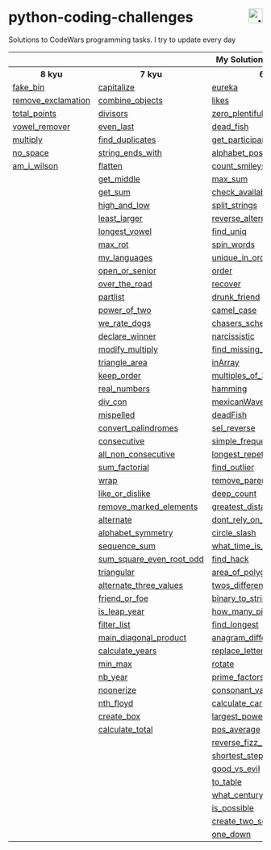 # python-coding-challenges <a href="https://www.codewars.com/users/DeSaad" target="_blank"> <img src="https://www.codewars.com/users/DeSaad/badges/small" alt="visitor counter" align="right" valign="center" height="28.5"/></a>

Solutions to CodeWars programming tasks. I try to update every day

<p align='center'>
<table>
  <tr>
      <th colspan="6">My Solutions</th>
  </tr>
  <tr > 
      <th>8 kyu</th>
      <th>7 kyu</th>  
      <th>6 kyu</th>    
      <th>5 kyu</th>  
      <th>others</th>  
  </tr>
  <tr>
    <td><a href="https://github.com/esadakman/python-coding-challenges/blob/master/8_kyu/fake_bin.md">fake_bin</a></td>
    <td><a href="https://github.com/esadakman/python-coding-challenges/blob/master/7_kyu/capitalize.md">capitalize</a></td>
    <td><a href="https://github.com/esadakman/python-coding-challenges/blob/master/6_kyu/eureka.md">eureka</a></td> 
    <td><a href="https://github.com/esadakman/python-coding-challenges/blob/master/5_kyu/generate_hashtag.md">generate_hashtag</a></td>
    <td><a href="https://github.com/esadakman/python-coding-challenges/blob/master/others/baseball_game.md" >baseball_game</a></td>
  </tr> 
  <tr>
    <td><a href="https://github.com/esadakman/python-coding-challenges/blob/master/8_kyu/remove_exclamation.md" >remove_exclamation</a></td>
    <td><a href="https://github.com/esadakman/python-coding-challenges/blob/master/7_kyu/combine_objects.md" >combine_objects</a></td>
    <td><a href="https://github.com/esadakman/python-coding-challenges/blob/master/6_kyu/likes.md">likes</a></td> 
    <td><a href="https://github.com/esadakman/python-coding-challenges/blob/master/5_kyu/human_readable_time.md" >human_readable</a></td>
    <td><a href=""></a></td>
  </tr> 
  <tr>
    <td><a href="https://github.com/esadakman/python-coding-challenges/blob/master/8_kyu/total_points.md" >total_points</a></td>
    <td><a href="https://github.com/esadakman/python-coding-challenges/blob/master/7_kyu/divisors.md">divisors</a></td>
    <td><a href="https://github.com/esadakman/python-coding-challenges/blob/master/6_kyu/zero_plentiful.md" >zero_plentiful</a></td> 
    <td><a href="https://github.com/esadakman/python-coding-challenges/blob/master/5_kyu/domain_name.md">domain_name</a></td>
    <td><a href=""></a></td>
  </tr> 
  <tr>
    <td><a href="https://github.com/esadakman/python-coding-challenges/blob/master/8_kyu/vowel_remover.md" >vowel_remover</a></td>
    <td><a href="https://github.com/esadakman/python-coding-challenges/blob/master/7_kyu/even_last.md">even_last</a></td>
    <td><a href="https://github.com/esadakman/python-coding-challenges/blob/master/6_kyu/dead_fish.md">dead_fish</a></td> 
    <td><a href="https://github.com/esadakman/python-coding-challenges/blob/master/5_kyu/anagrams.md">anagrams</a></td>
    <td><a href=""></a></td>
  </tr> 
  <tr>
    <td><a href="https://github.com/esadakman/python-coding-challenges/blob/master/8_kyu/multiply.md">multiply</a></td>
    <td><a href="https://github.com/esadakman/python-coding-challenges/blob/master/7_kyu/find_duplicates.md" >find_duplicates</a></td>
    <td><a href="https://github.com/esadakman/python-coding-challenges/blob/master/6_kyu/get_participants.md" >get_participants</a></td> 
    <td><a href="https://github.com/esadakman/python-coding-challenges/blob/master/5_kyu/pig_it.md">pig_it</a></td>
    <td><a href=""></a></td>
  </tr> 
  <tr>
    <td><a href="https://github.com/esadakman/python-coding-challenges/blob/master/8_kyu/no_space.md">no_space</a></td>
    <td><a href="https://github.com/esadakman/python-coding-challenges/blob/master/7_kyu/string_ends_with.md" >string_ends_with</a></td> 
    <td><a href="https://github.com/esadakman/python-coding-challenges/blob/master/6_kyu/alphabet_position.md" >alphabet_position</a></td> 
    <td><a href="https://github.com/esadakman/python-coding-challenges/blob/master/5_kyu/luck_check.md">luck_check</a></td>
    <td><a href=""></a></td>
  </tr> 
  <tr>
    <td><a href="https://github.com/esadakman/python-coding-challenges/blob/master/8_kyu/am_i_wilson.md">am_i_wilson</a></td>
    <td><a href="https://github.com/esadakman/python-coding-challenges/blob/master/7_kyu/flatten.md">flatten</a></td>
    <td><a href="https://github.com/esadakman/python-coding-challenges/blob/master/6_kyu/count_smileys.md" >count_smileys</a></td>  
    <td><a href="https://github.com/esadakman/python-coding-challenges/blob/master/5_kyu/scramble.md">scramblies</a></td>
    <td><a href=""></a></td>
  </tr> 
  <tr>
    <td><a href=""></a></td>
    <td><a href="https://github.com/esadakman/python-coding-challenges/blob/master/7_kyu/get_middle.md" >get_middle</a></td>
    <td><a href="https://github.com/esadakman/python-coding-challenges/blob/master/6_kyu/max_sum.md">max_sum</a></td> 
    <td><a href="https://github.com/esadakman/python-coding-challenges/blob/master/5_kyu/is_merge.md">is_merge</a></td>
    <td><a href=""></a></td>
  </tr> 
  <tr>
    <td><a href=""></a></td>
    <td><a href="https://github.com/esadakman/python-coding-challenges/blob/master/7_kyu/get_sum.md">get_sum</a></td>
    <td><a href="https://github.com/esadakman/python-coding-challenges/blob/master/6_kyu/check_availability.md" >check_availability</a></td> 
    <td><a href="https://github.com/esadakman/python-coding-challenges/blob/master/5_kyu/alphanumeric.md">alphanumeric</a></td>
    <td><a href=""></a></td>
  </tr> 
  <tr>
    <td><a href=""></a></td>
    <td><a href="https://github.com/esadakman/python-coding-challenges/blob/master/7_kyu/high_and_low.md" >high_and_low</a></td>
    <td><a href="https://github.com/esadakman/python-coding-challenges/blob/master/6_kyu/split_strings.md" >split_strings</a></td> 
     <td><a href="https://github.com/esadakman/python-coding-challenges/blob/master/5_kyu/josephus_survivor.md">josephus_survivor</a></td>
    <td><a href=""></a></td>
  </tr> 
  <tr>
    <td><a href=""></a></td>
    <td><a href="https://github.com/esadakman/python-coding-challenges/blob/master/7_kyu/least_larger.md" >least_larger</a></td>
    <td><a href="https://github.com/esadakman/python-coding-challenges/blob/master/6_kyu/reverse_alternate.md" >reverse_alternate</a></td> 
    <td><a href="https://github.com/esadakman/python-coding-challenges/blob/master/5_kyu/max_sequence.md">max_sequence</a></td>
    <td><a href=""></a></td>
  </tr> 
  <tr>
    <td><a href=""></a></td>
    <td><a href="https://github.com/esadakman/python-coding-challenges/blob/master/7_kyu/longest_vowel.md" >longest_vowel</a></td>
    <td><a href="https://github.com/esadakman/python-coding-challenges/blob/master/6_kyu/find_uniq.md">find_uniq</a></td> 
    <td><a href="https://github.com/esadakman/python-coding-challenges/blob/master/5_kyu/choose_best_sum.md">choose_best_sum</a></td>
    <td><a href=""></a></td>
  </tr> 
  <tr>
    <td><a href=""></a></td>
    <td><a href="https://github.com/esadakman/python-coding-challenges/blob/master/7_kyu/max_rot.md">max_rot</a></td>
    <td><a href="https://github.com/esadakman/python-coding-challenges/blob/master/6_kyu/spin_words.md">spin_words</a></td> 
    <td><a href=""></a></td>
    <td><a href=""></a></td>
  </tr> 
  <tr>
    <td><a href=""></a></td>
    <td><a href="https://github.com/esadakman/python-coding-challenges/blob/master/7_kyu/my_languages.md" >my_languages</a></td>
    <td><a href="https://github.com/esadakman/python-coding-challenges/blob/master/6_kyu/unique_in_order.md">unique_in_order</a></td> 
    <td><a href=""></a></td>
    <td><a href=""></a></td>
  </tr> 
  <tr>
    <td><a href=""></a></td>
    <td><a href="https://github.com/esadakman/python-coding-challenges/blob/master/7_kyu/open_or_senior.md" >open_or_senior</a></td>
    <td><a href="https://github.com/esadakman/python-coding-challenges/blob/master/6_kyu/order.md">order</a></td> 
    <td><a href=""></a></td>
    <td><a href=""></a></td>
  </tr> 
  <tr>
    <td><a href=""></a></td>
    <td><a href="https://github.com/esadakman/python-coding-challenges/blob/master/7_kyu/over_the_road.md" >over_the_road</a></td>
    <td><a href="https://github.com/esadakman/python-coding-challenges/blob/master/6_kyu/recover.md">recover</a></td> 
    <td><a href=""></a></td>
    <td><a href=""></a></td>
  </tr> 
  <tr>
    <td><a href=""></a></td>
    <td><a href="https://github.com/esadakman/python-coding-challenges/blob/master/7_kyu/partlist.md">partlist</a></td>
    <td><a href="https://github.com/esadakman/python-coding-challenges/blob/master/6_kyu/drunk_friend.md" >drunk_friend</a></td> 
    <td><a href=""></a></td>
    <td><a href=""></a></td>
  </tr> 
  <tr>
    <td><a href=""></a></td>
    <td><a href="https://github.com/esadakman/python-coding-challenges/blob/master/7_kyu/power_of_two.md" >power_of_two</a></td>
    <td><a href="https://github.com/esadakman/python-coding-challenges/blob/master/6_kyu/camel_case.md" >camel_case</a></td> 
    <td><a href=""></a></td>
    <td><a href=""></a></td>
  </tr> 
  <tr>
    <td><a href=""></a></td>
    <td><a href="https://github.com/esadakman/python-coding-challenges/blob/master/7_kyu/we_rate_dogs.md" >we_rate_dogs</a></td>
    <td><a href="https://github.com/esadakman/python-coding-challenges/blob/master/6_kyu/chasers_schedule.md" >chasers_schedule</a></td>
    <td><a href=""></a></td>
    <td><a href=""></a></td>
  </tr> 
  <tr>
    <td><a href=""></a></td>
    <td><a href="https://github.com/esadakman/python-coding-challenges/blob/master/7_kyu/declare_winner.md" >declare_winner</a></td>
    <td><a href="https://github.com/esadakman/python-coding-challenges/blob/master/6_kyu/narcissistic.md" >narcissistic</a></td>
    <td><a href=""></a></td>
    <td><a href=""></a></td>
  </tr>
  <tr>
    <td><a href=""></a></td>
    <td><a href="https://github.com/esadakman/python-coding-challenges/blob/master/7_kyu/modify_multiply.md">modify_multiply</a></td>
    <td><a href="https://github.com/esadakman/python-coding-challenges/blob/master/6_kyu/find_missing_letter.md" >find_missing_letter</a></td>
    <td><a href=""></a></td>
    <td><a href=""></a></td>
  </tr>
  <tr>
    <td><a href=""></a></td>
    <td><a href="https://github.com/esadakman/python-coding-challenges/blob/master/7_kyu/triangle_area.md">triangle_area</a></td> 
    <td><a href="https://github.com/esadakman/python-coding-challenges/blob/master/6_kyu/inArray.md" >inArray</a></td>
    <td><a href=""></a></td>
    <td><a href=""></a></td>
  </tr>
  <tr>
    <td><a href=""></a></td>
    <td><a href="https://github.com/esadakman/python-coding-challenges/blob/master/7_kyu/keep_order.md">keep_order</a></td> 
    <td><a href="https://github.com/esadakman/python-coding-challenges/blob/master/6_kyu/multiples_of_3_or_5.md" >multiples_of_3_or_5</a></td>
    <td><a href=""></a></td>
    <td><a href=""></a></td>
  </tr>
  <tr>
    <td><a href=""></a></td>
    <td><a href="https://github.com/esadakman/python-coding-challenges/blob/master/7_kyu/real_numbers.md">real_numbers</a></td> 
    <td><a href="https://github.com/esadakman/python-coding-challenges/blob/master/6_kyu/hamming.md">hamming</a></td>
    <td><a href=""></a></td>
    <td><a href=""></a></td>
  </tr>
  <tr>
    <td><a href=""></a></td>
    <td><a href="https://github.com/esadakman/python-coding-challenges/blob/master/7_kyu/div_con.md">div_con</a></td> 
    <td><a href="https://github.com/esadakman/python-coding-challenges/blob/master/6_kyu/wave.md">mexicanWave</a></td>
    <td><a href=""></a></td>
    <td><a href=""></a></td>
  </tr>
  <tr>
    <td><a href=""></a></td>
    <td><a href="https://github.com/esadakman/python-coding-challenges/blob/master/7_kyu/mispelled.md">mispelled</a></td> 
    <td><a href="https://github.com/esadakman/python-coding-challenges/blob/master/6_kyu/deadFish.md">deadFish</a></td>
    <td><a href=""></a></td>
    <td><a href=""></a></td>
  </tr>
  <tr>
    <td><a href=""></a></td>
    <td><a href="https://github.com/esadakman/python-coding-challenges/blob/master/7_kyu/convert_palindromes.md">convert_palindromes</a></td> 
    <td><a href="https://github.com/esadakman/python-coding-challenges/blob/master/6_kyu/sel_reverse.md">sel_reverse</a></td>
    <td><a href=""></a></td>
    <td><a href=""></a></td>
  </tr>
  <tr>
    <td><a href=""></a></td>
    <td><a href="https://github.com/esadakman/python-coding-challenges/blob/master/7_kyu/consecutive.md">consecutive</a></td> 
    <td><a href="https://github.com/esadakman/python-coding-challenges/blob/master/6_kyu/simple_frequency_sort.md" >simple_frequency_sort</a></td>
    <td><a href=""></a></td>
    <td><a href=""></a></td>
  </tr>
  <tr>
    <td><a href=""></a></td>
    <td><a href="https://github.com/esadakman/python-coding-challenges/blob/master/7_kyu/all_non_consecutive.md">all_non_consecutive</a></td>  
    <td><a href="https://github.com/esadakman/python-coding-challenges/blob/master/6_kyu/longest_repetition.md" >longest_repetition</a></td>
    <td><a href=""></a></td>
    <td><a href=""></a></td>
  </tr>
  <tr>
    <td><a href=""></a></td>
    <td><a href="https://github.com/esadakman/python-coding-challenges/blob/master/7_kyu/sum_factorial.md">sum_factorial</a></td>  
    <td><a href="https://github.com/esadakman/python-coding-challenges/blob/master/6_kyu/find_outlier.md" >find_outlier</a></td>
    <td><a href=""></a></td>
    <td><a href=""></a></td>
  </tr>
  <tr>
    <td><a href=""></a></td>
    <td><a href="https://github.com/esadakman/python-coding-challenges/blob/master/7_kyu/wrap.md">wrap</a></td> 
    <td><a href="https://github.com/esadakman/python-coding-challenges/blob/master/6_kyu/remove_parentheses.md" >remove_parentheses</a></td>
    <td><a href=""></a></td>
    <td><a href=""></a></td>

  </tr>
  <tr>
    <td><a href=""></a></td>
    <td><a href="https://github.com/esadakman/python-coding-challenges/blob/master/7_kyu/like_or_dislike.md">like_or_dislike</a></td>
    <td><a href="https://github.com/esadakman/python-coding-challenges/blob/master/6_kyu/deep_count.md">deep_count</a></td>
    <td><a href=""></a></td>
    <td><a href=""></a></td>
  </tr>
  <tr>
    <td><a href=""></a></td>
    <td><a href="https://github.com/esadakman/python-coding-challenges/blob/master/7_kyu/remove_marked_elements.md">remove_marked_elements</a></td> 
    <td><a href="https://github.com/esadakman/python-coding-challenges/blob/master/6_kyu/greatest_distance.md" >greatest_distance</a></td>
    <td><a href=""></a></td>
    <td><a href=""></a></td>
  </tr>
  <tr>
    <td><a href=""></a></td>
    <td><a href="https://github.com/esadakman/python-coding-challenges/blob/master/7_kyu/alternate.md">alternate</a></td> 
    <td><a href="https://github.com/esadakman/python-coding-challenges/blob/master/6_kyu/dont_rely_on_luck.md" >dont_rely_on_luck</a></td>
    <td><a href=""></a></td>
    <td><a href=""></a></td>
  </tr>
  <tr>
    <td><a href=""></a></td>
    <td><a href="https://github.com/esadakman/python-coding-challenges/blob/master/7_kyu/alphabetSymmetry.md">alphabet_symmetry</a></td> 
    <td><a href="https://github.com/esadakman/python-coding-challenges/blob/master/6_kyu/circle_slash.md" >circle_slash</a></td>
    <td><a href=""></a></td>
    <td><a href=""></a></td>
  </tr>
  <tr>
    <td><a href=""></a></td>
    <td><a href="https://github.com/esadakman/python-coding-challenges/blob/master/7_kyu/sequence_sum.md">sequence_sum</a></td> 
    <td><a href="https://github.com/esadakman/python-coding-challenges/blob/master/6_kyu/what_time_is_it.md" >what_time_is_it</a></td>
    <td><a href=""></a></td>
    <td><a href=""></a></td>
  </tr>
  <tr>
    <td><a href=""></a></td>
    <td><a href="https://github.com/esadakman/python-coding-challenges/blob/master/7_kyu/sum_square_even_root_odd.md">sum_square_even_root_odd</a></td>
    <td><a href="https://github.com/esadakman/python-coding-challenges/blob/master/6_kyu/find_hack.md" >find_hack</a></td>
    <td><a href=""></a></td>
    <td><a href=""></a></td>
  </tr>
  <tr>
    <td><a href=""></a></td>
    <td><a href="https://github.com/esadakman/python-coding-challenges/blob/master/7_kyu/triangular.md">triangular</a></td>
    <td><a href="https://github.com/esadakman/python-coding-challenges/blob/master/6_kyu/area_of_polygon_inside_circle.md" >area_of_polygon_inside_circle</a></td>
    <td><a href=""></a></td>
    <td><a href=""></a></td>
  </tr>
  <tr>
    <td><a href=""></a></td>
    <td><a href="https://github.com/esadakman/python-coding-challenges/blob/master/7_kyu/alternate_three_values.md">alternate_three_values</a></td>
    <td><a href="https://github.com/esadakman/python-coding-challenges/blob/master/6_kyu/twos_difference.md" >twos_difference</a></td>
    <td><a href=""></a></td>
    <td><a href=""></a></td>
  </tr>
  <tr>
    <td><a href=""></a></td>
    <td><a href="https://github.com/esadakman/python-coding-challenges/blob/master/7_kyu/friend_or_foe.md">friend_or_foe</a></td>
    <td><a href="https://github.com/esadakman/python-coding-challenges/blob/master/6_kyu/binary_to_string.md" >binary_to_string</a></td>
    <td><a href=""></a></td>
    <td><a href=""></a></td>
  </tr>
  <tr>
    <td><a href=""></a></td>
    <td><a href="https://github.com/esadakman/python-coding-challenges/blob/master/7_kyu/is_leap_year.md">is_leap_year</a></td>
    <td><a href="https://github.com/esadakman/python-coding-challenges/blob/master/6_kyu/how_many_pizzas.md" >how_many_pizzas</a></td>
    <td><a href=""></a></td>
    <td><a href=""></a></td>
  </tr>
  <tr>
    <td><a href=""></a></td>
    <td><a href="https://github.com/esadakman/python-coding-challenges/blob/master/7_kyu/filter_list.md">filter_list</a></td>
    <td><a href="https://github.com/esadakman/python-coding-challenges/blob/master/6_kyu/find_longest.md" >find_longest</a></td>
    <td><a href=""></a></td>
    <td><a href=""></a></td>
  </tr>
  <tr>
    <td><a href=""></a></td>
    <td><a href="https://github.com/esadakman/python-coding-challenges/blob/master/7_kyu/main_diagonal_product.md">main_diagonal_product</a></td>
    <td><a href="https://github.com/esadakman/python-coding-challenges/blob/master/6_kyu/anagram_difference.md" >anagram_difference</a></td>
    <td><a href=""></a></td>
    <td><a href=""></a></td>
  </tr>
  <tr>
    <td><a href=""></a></td>
    <td><a href="https://github.com/esadakman/python-coding-challenges/blob/master/7_kyu/calculate_years.md">calculate_years</a></td>
    <td><a href="https://github.com/esadakman/python-coding-challenges/blob/master/6_kyu/replace_letters.md" >replace_letters</a></td>
    <td><a href=""></a></td>
    <td><a href=""></a></td>
  </tr>
  <tr>
    <td><a href=""></a></td>
    <td><a href="https://github.com/esadakman/python-coding-challenges/blob/master/7_kyu/min_max.md">min_max</a></td>
    <td><a href="https://github.com/esadakman/python-coding-challenges/blob/master/6_kyu/rotate.md" >rotate</a></td>
    <td><a href=""></a></td>
    <td><a href=""></a></td>
  </tr>
  <tr>
    <td><a href=""></a></td>
    <td><a href="https://github.com/esadakman/python-coding-challenges/blob/master/7_kyu/nb_year.md">nb_year</a></td> 
    <td><a href="https://github.com/esadakman/python-coding-challenges/blob/master/6_kyu/prime_factors.md" >prime_factors</a></td>
    <td><a href=""></a></td>
    <td><a href=""></a></td>
  </tr>
  <tr>
    <td><a href=""></a></td>
    <td><a href="https://github.com/esadakman/python-coding-challenges/blob/master/7_kyu/noonerize.md">noonerize</a></td> 
    <td><a href="https://github.com/esadakman/python-coding-challenges/blob/master/6_kyu/consonant_value.md" >consonant_value</a></td>
    <td><a href=""></a></td>
    <td><a href=""></a></td>
  </tr>
  <tr>
    <td><a href=""></a></td>
    <td><a href="https://github.com/esadakman/python-coding-challenges/blob/master/7_kyu/nth_floyd.md">nth_floyd</a></td> 
    <td><a href="https://github.com/esadakman/python-coding-challenges/blob/master/6_kyu/calculate_cart_total.md" >calculate_cart_total</a></td>
    <td><a href=""></a></td>
    <td><a href=""></a></td>
  </tr>
  <tr>
    <td><a href=""></a></td>
    <td><a href="https://github.com/esadakman/python-coding-challenges/blob/master/7_kyu/create_box.md">create_box</a></td> 
    <td><a href="https://github.com/esadakman/python-coding-challenges/blob/master/6_kyu/largest_power.md" >largest_power</a></td>
    <td><a href=""></a></td>
    <td><a href=""></a></td>
  </tr>
  <tr>
    <td><a href=""></a></td>
    <td><a href="https://github.com/esadakman/javaScript-coding-challenges/blob/master/7_kyu/calculate_total.md">calculate_total</a></td>
    <td><a href="https://github.com/esadakman/python-coding-challenges/blob/master/6_kyu/pos_average.md" >pos_average</a></td>
    <td><a href=""></a></td>
    <td><a href=""></a></td>
  </tr>
  <tr>
    <td><a href=""></a></td>
    <td><a href=""></a></td> 
    <td><a href="https://github.com/esadakman/python-coding-challenges/blob/master/6_kyu/reverse_fizz_buzz.md" >reverse_fizz_buzz</a></td>
    <td><a href=""></a></td>
    <td><a href=""></a></td>
  </tr>
  <tr>
    <td><a href=""></a></td>
    <td><a href=""></a></td> 
    <td><a href="https://github.com/esadakman/python-coding-challenges/blob/master/6_kyu/shortest_steps_to_num.md" >shortest_steps_to_num</a></td>
    <td><a href=""></a></td>
    <td><a href=""></a></td>
  </tr>
  <tr>
    <td><a href=""></a></td>
    <td><a href=""></a></td> 
    <td><a href="https://github.com/esadakman/python-coding-challenges/blob/master/6_kyu/good_vs_evil.md" >good_vs_evil</a></td>
    <td><a href=""></a></td>
    <td><a href=""></a></td>
  </tr>
  <tr>
    <td><a href=""></a></td>
    <td><a href=""></a></td> 
    <td><a href="https://github.com/esadakman/python-coding-challenges/blob/master/6_kyu/to_table.md" >to_table</a></td>
    <td><a href=""></a></td>
    <td><a href=""></a></td>
  </tr>
  <tr>
    <td><a href=""></a></td>
    <td><a href=""></a></td> 
    <td><a href="https://github.com/esadakman/python-coding-challenges/blob/master/6_kyu/what_century.md" >what_century</a></td>
    <td><a href=""></a></td>
    <td><a href=""></a></td>
  </tr>
  <tr>
    <td><a href=""></a></td>
    <td><a href=""></a></td> 
    <td><a href="https://github.com/esadakman/python-coding-challenges/blob/master/6_kyu/is_possible.md" >is_possible</a></td>
    <td><a href=""></a></td>
    <td><a href=""></a></td>
  </tr>
  <tr>
    <td><a href=""></a></td>
    <td><a href=""></a></td> 
    <td><a href="https://github.com/esadakman/python-coding-challenges/blob/master/6_kyu/create_two_sets_of_equal_sum.md" >create_two_sets_of_equal_sum</a></td>
    <td><a href=""></a></td>
    <td><a href=""></a></td>
  </tr>
  <tr>
    <td><a href=""></a></td>
    <td><a href=""></a></td> 
    <td><a href="https://github.com/esadakman/python-coding-challenges/blob/master/6_kyu/one_down.md" >one_down</a></td>
    <td><a href=""></a></td>
    <td><a href=""></a></td>
  </tr>
</table>
</p>
